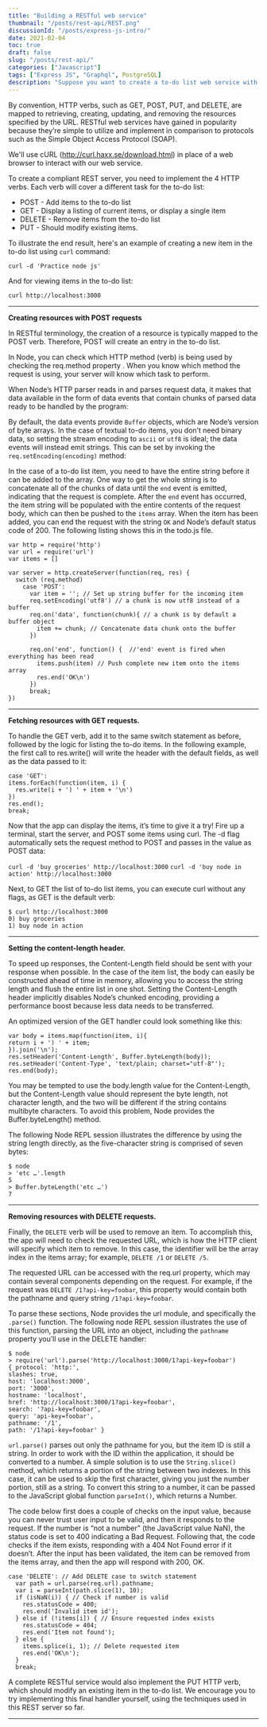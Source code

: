 ```yaml
---
title: "Building a RESTful web service"
thumbnail: "/posts/rest-api/REST.png"
discussionId: "/posts/express-js-intro/"
date: 2021-02-04
toc: true
draft: false
slug: "/posts/rest-api/"
categories: ["Javascript"]
tags: ["Express JS", "Graphql", PostgreSQL]
description: "Suppose you want to create a to-do list web service with Node, involving thhe typical create, read, update and delete(CRUD) actions. These actions can be implemented in many ways, but in this article we'll focus on  creating a RESTful web service "
---
```

By convention, HTTP verbs, such as GET, POST, PUT, and DELETE, are mapped to retrieving, creating, updating, and removing the resources specified by the URL. RESTful web services have gained in popularity because they’re simple to utilize and implement in comparison to protocols such as the Simple Object Access Protocol (SOAP).

We'll use cURL (http://curl.haxx.se/download.html) in place of a web browser to interact with our web service.

To create a compliant REST server, you need to implement the 4 HTTP verbs. Each verb will cover a different task for the to-do list:

- POST - Add items to the to-do list
- GET - Display a listing of current items, or display a single item
- DELETE - Remove items from the to-do list
- PUT - Should modify existing items.

To illustrate the end result, here's an example of creating a new item in the to-do list using `curl` command:

`curl -d 'Practice node js'`

And for viewing items in the to-do list:

`curl http://localhost:3000`

---

**Creating resources with POST requests**

In RESTful terminology, the creation of a resource is typically mapped to the POST
verb. Therefore, POST will create an entry in the to-do list.

In Node, you can check which HTTP method (verb) is being used by checking the
req.method property  . When you know which method the
request is using, your server will know which task to perform.

When Node’s HTTP parser reads in and parses request data, it makes that data
available in the form of data events that contain chunks of parsed data ready to be
handled by the program:

By default, the data events provide `Buffer` objects, which are Node’s version of byte
arrays. In the case of textual to-do items, you don’t need binary data, so setting the
stream encoding to `ascii` or `utf8` is ideal; the data events will instead emit strings.
This can be set by invoking the `req.setEncoding(encoding)` method:

In the case of a to-do list item, you need to have the entire string before it can be
added to the array. One way to get the whole string is to concatenate all of the chunks
of data until the `end` event is emitted, indicating that the request is complete. After the
`end` event has occurred, the item string will be populated with the entire contents of
the request body, which can then be pushed to the `items` array. When the item has
been added, you can end the request with the string `OK` and Node’s default status code
of 200. The following listing shows this in the todo.js file.

```
var http = require('http')
var url = require('url')
var items = []

var server = http.createServer(function(req, res) {
  switch (req.method)
    case 'POST':
      var item = ''; // Set up string buffer for the incoming item
      req.setEncoding('utf8') // a chunk is now utf8 instead of a buffer
      req.on('data', function(chunk){ // a chunk is by default a buffer object
        item += chunk; // Concatenate data chunk onto the buffer
      })

      req.on('end', function() {  //'end' event is fired when everything has been read
        items.push(item) // Push complete new item onto the items array
        res.end('OK\n')
      })
      break;
})
```

---

**Fetching resources with GET requests.**

To handle the GET verb, add it to the same switch statement as before, followed by the logic for listing the to-do items. In the following example, the first call to res.write() will write the header with the default fields, as well as the data passed to it:

```
case 'GET':
items.forEach(function(item, i) {
  res.write(i + ') ' + item + '\n')
})
res.end();
break;
```
Now that the app can display the items, it’s time to give it a try! Fire up a terminal,
start the server, and POST some items using curl. The -d flag automatically sets the
request method to POST and passes in the value as POST data:

`curl -d 'buy groceries' http://localhost:3000`
`curl -d 'buy node in action' http://localhost:3000`

Next, to GET the list of to-do list items, you can execute curl without any flags, as GET is
the default verb:

```
$ curl http://localhost:3000
0) buy groceries
1) buy node in action

```
---

**Setting the content-length header.**

To speed up responses, the Content-Length field should be sent with your response
when possible. In the case of the item list, the body can easily be constructed ahead of
time in memory, allowing you to access the string length and flush the entire list in
one shot. Setting the Content-Length header implicitly disables Node’s chunked
encoding, providing a performance boost because less data needs to be transferred.

An optimized version of the GET handler could look something like this:

```
var body = items.map(function(item, i){
return i + ') ' + item;
}).join('\n');
res.setHeader('Content-Length', Buffer.byteLength(body));
res.setHeader('Content-Type', 'text/plain; charset="utf-8"');
res.end(body);
```
You may be tempted to use the body.length value for the Content-Length, but the
Content-Length value should represent the byte length, not character length, and the
two will be different if the string contains multibyte characters. To avoid this problem,
Node provides the Buffer.byteLength() method.

The following Node REPL session illustrates the difference by using the string
length directly, as the five-character string is comprised of seven bytes:

```
$ node
> 'etc …'.length
5
> Buffer.byteLength('etc …')
7
```
---

**Removing resources with DELETE requests.**

Finally, the `DELETE` verb will be used to remove an item. To accomplish this, the app
will need to check the requested URL, which is how the HTTP client will specify which
item to remove. In this case, the identifier will be the array index in the items array;
for example, `DELETE /1` or `DELETE /5`.

The requested URL can be accessed with the req.url property, which may contain
several components depending on the request. For example, if the request was `DELETE
/1?api-key=foobar`, this property would contain both the pathname and query string
`/1?api-key=foobar`.

To parse these sections, Node provides the url module, and specifically the
`.parse()` function. The following node REPL session illustrates the use of this function,
parsing the URL into an object, including the `pathname` property you’ll use in the
DELETE handler:

```
$ node
> require('url').parse('http://localhost:3000/1?api-key=foobar')
{ protocol: 'http:',
slashes: true,
host: 'localhost:3000',
port: '3000',
hostname: 'localhost',
href: 'http://localhost:3000/1?api-key=foobar',
search: '?api-key=foobar',
query: 'api-key=foobar',
pathname: '/1',
path: '/1?api-key=foobar' }

```

`url.parse()` parses out only the pathname for you, but the item ID is still a string. In
order to work with the ID within the application, it should be converted to a number.
A simple solution is to use the `String.slice()` method, which returns a portion of
the string between two indexes. In this case, it can be used to skip the first character,
giving you just the number portion, still as a string. To convert this string to a number,
it can be passed to the JavaScript global function `parseInt()`, which returns a Number.

The code below first does a couple of checks on the input value, because you can never
trust user input to be valid, and then it responds to the request. If the number is “not
a number” (the JavaScript value NaN), the status code is set to 400 indicating a Bad
Request. Following that, the code checks if the item exists, responding with a 404 Not
Found error if it doesn’t. After the input has been validated, the item can be removed
from the items array, and then the app will respond with 200, OK.

```
case 'DELETE': // Add DELETE case to switch statement
  var path = url.parse(req.url).pathname;
  var i = parseInt(path.slice(1), 10);
  if (isNaN(i)) { // Check if number is valid
    res.statusCode = 400;
    res.end('Invalid item id');
  } else if (!items[i]) { // Ensure requested index exists
    res.statusCode = 404;
    res.end('Item not found');
  } else {
    items.splice(i, 1); // Delete requested item
    res.end('OK\n');
  }
  break;
```

A complete RESTful service would also implement the PUT HTTP verb, which
should modify an existing item in the to-do list. We encourage you to try implementing
this final handler yourself, using the techniques used in this REST server so far.

---